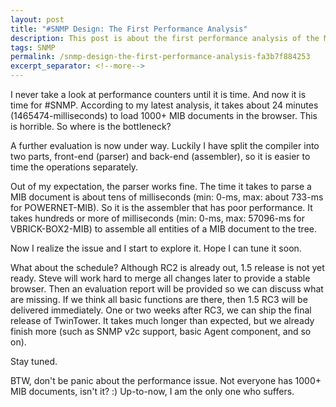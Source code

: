 ```yaml
---
layout: post
title: "#SNMP Design: The First Performance Analysis"
description: This post is about the first performance analysis of the MIB parser.
tags: SNMP
permalink: /snmp-design-the-first-performance-analysis-fa3b7f884253
excerpt_separator: <!--more-->
---
```

I never take a look at performance counters until it is time. And now it is time for #SNMP. According to my latest analysis, it takes about 24 minutes (1465474-milliseconds) to load 1000+ MIB documents in the browser. This is horrible. So where is the bottleneck?
<!--more-->

A further evaluation is now under way. Luckily I have split the compiler into two parts, front-end (parser) and back-end (assembler), so it is easier to time the operations separately.

Out of my expectation, the parser works fine. The time it takes to parse a MIB document is about tens of milliseconds (min: 0-ms, max: about 733-ms for POWERNET-MIB). So it is the assembler that has poor performance. It takes hundreds or more of milliseconds (min: 0-ms, max: 57096-ms for VBRICK-BOX2-MIB) to assemble all entities of a MIB document to the tree.

Now I realize the issue and I start to explore it. Hope I can tune it soon.

What about the schedule? Although RC2 is already out, 1.5 release is not yet ready. Steve will work hard to merge all changes later to provide a stable browser. Then an evaluation report will be provided so we can discuss what are missing. If we think all basic functions are there, then 1.5 RC3 will be delivered immediately. One or two weeks after RC3, we can ship the final release of TwinTower. It takes much longer than expected, but we already finish more (such as SNMP v2c support, basic Agent component, and so on).

Stay tuned.

BTW, don't be panic about the performance issue. Not everyone has 1000+ MIB documents, isn't it? :) Up-to-now, I am the only one who suffers.
